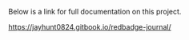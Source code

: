 Below is a link for full documentation on this project. 

https://jayhunt0824.gitbook.io/redbadge-journal/


